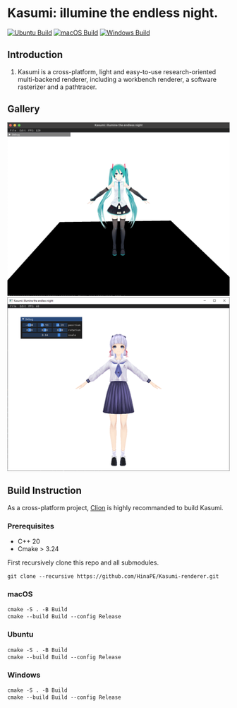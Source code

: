 # Kasumi: illumine the endless night.

[![Ubuntu Build](https://github.com/HinaPE/Kasumi-renderer/actions/workflows/ubuntu.yml/badge.svg)](https://github.com/HinaPE/Kasumi-renderer/actions/workflows/ubuntu.yml)
[![macOS Build](https://github.com/HinaPE/Kasumi-renderer/actions/workflows/macos.yml/badge.svg)](https://github.com/HinaPE/Kasumi-renderer/actions/workflows/macos.yml)
[![Windows Build](https://github.com/HinaPE/Kasumi-renderer/actions/workflows/windows.yml/badge.svg)](https://github.com/HinaPE/Kasumi-renderer/actions/workflows/windows.yml)

## Introduction

1. Kasumi is a cross-platform, light and easy-to-use research-oriented multi-backend renderer, including a workbench renderer, a software rasterizer and a pathtracer.  

## Gallery
![Kasumi](https://github.com/Xayah-Hina/HinaPE-Resource/blob/master/image-bed/Kasumi-20221120-HatsuneMiku.png?raw=true)
![Kasumi](https://github.com/Xayah-Hina/HinaPE-Resource/blob/master/image-bed/Kasumi-20221119-ayaka.png?raw=true)

## Build Instruction

As a cross-platform project, [Clion](https://www.jetbrains.com/clion/) is highly recommanded to build Kasumi.

### Prerequisites

- C++ 20
- Cmake > 3.24

First recursively clone this repo and all submodules.

```shell
git clone --recursive https://github.com/HinaPE/Kasumi-renderer.git
```

### macOS

```shell
cmake -S . -B Build
cmake --build Build --config Release
```

### Ubuntu

```shell
cmake -S . -B Build
cmake --build Build --config Release
```

### Windows

```shell
cmake -S . -B Build
cmake --build Build --config Release
```
